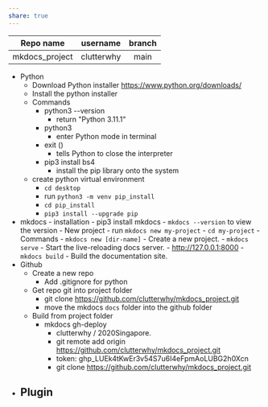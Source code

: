```yaml
---
share: true  
---
```


|Repo name|username|branch|
|:-:|:-:|:-:|
|mkdocs_project|clutterwhy|main|

- Python
	- Download Python installer https://www.python.org/downloads/
	- Install the python installer
	- Commands
		- python3 --version
			- return "Python 3.11.1"
		- python3
			- enter Python mode in terminal
		- exit ()
			- tells Python to close the interpreter
		- pip3 install bs4
			- install the pip library onto the system
	- create python virtual environment 
		- `cd desktop`
		- run `python3 -m venv pip_install`
		- `cd pip_install`
		- `pip3 install --upgrade pip`
- mkdocs
		- installation
			- pip3 install mkdocs
			- `mkdocs --version` to view the version
		- New project
			- run `mkdocs new my-project` 
			- `cd my-project`
		- Commands
			- `mkdocs new [dir-name]` - Create a new project.
			- `mkdocs serve` - Start the live-reloading docs server.
				- http://127.0.0.1:8000
			- `mkdocs build` - Build the documentation site.
- Github
	- Create a new repo
		- Add .gitignore for python
	- Get repo git into project folder
		- git clone https://github.com/clutterwhy/mkdocs_project.git
		- move the mkdocs `docs` folder into the github folder
	- Build from project folder
		- mkdocs gh-deploy
			- clutterwhy / 2020Singapore.
			- git remote add origin https://github.com/clutterwhy/mkdocs_project.git
			- token: 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
			- git clone https://github.com/clutterwhy/mkdocs_project.git
- Plugin
	- 
